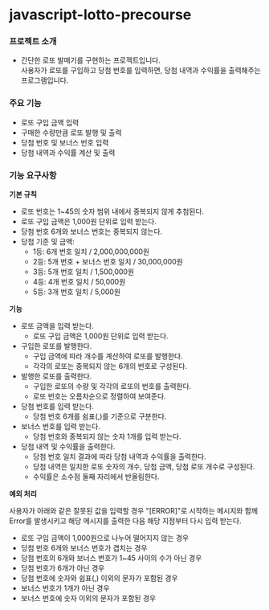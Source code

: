 # javascript-lotto-precourse

### 프로젝트 소개

- 간단한 로또 발매기를 구현하는 프로젝트입니다.  
  사용자가 로또를 구입하고 당첨 번호를 입력하면, 당첨 내역과 수익률을 출력해주는 프로그램입니다.

### 주요 기능

- 로또 구입 금액 입력
- 구매한 수량만큼 로또 발행 및 출력
- 당첨 번호 및 보너스 번호 입력
- 당첨 내역과 수익률 계산 및 출력

### 기능 요구사항

**기본 규칙**

- 로또 번호는 1~45의 숫자 범위 내에서 중복되지 않게 추첨된다.
- 로또 구입 금액은 1,000원 단위로 입력 받는다.
- 당첨 번호 6개와 보너스 번호는 중복되지 않는다.
- 당첨 기준 및 금액:
  - 1등: 6개 번호 일치 / 2,000,000,000원
  - 2등: 5개 번호 + 보너스 번호 일치 / 30,000,000원
  - 3등: 5개 번호 일치 / 1,500,000원
  - 4등: 4개 번호 일치 / 50,000원
  - 5등: 3개 번호 일치 / 5,000원

**기능**

- 로또 금액을 입력 받는다.
  - 로또 구입 금액은 1,000원 단위로 입력 받는다.
- 구입한 로또를 발행한다.
  - 구입 금액에 따라 개수를 계산하여 로또를 발행한다.
  - 각각의 로또는 중복되지 않는 6개의 번호로 구성된다.
- 발행한 로또를 출력한다.
  - 구입한 로또의 수량 및 각각의 로또의 번호를 출력한다.
  - 로또 번호는 오름차순으로 정렬하여 보여준다.
- 당첨 번호를 입력 받는다.
  - 당첨 번호 6개를 쉼표(,)를 기준으로 구분한다.
- 보너스 번호를 입력 받는다.
  - 당첨 번호와 중복되지 않는 숫자 1개를 입력 받는다.
- 당첨 내역 및 수익률을 출력한다.
  - 당첨 번호 일치 결과에 따라 당첨 내역과 수익률을 출력한다.
  - 당첨 내역은 일치한 로또 숫자의 개수, 당첨 금액, 당첨 로또 개수로 구성된다.
  - 수익률은 소수점 둘째 자리에서 반올림한다.

**예외 처리**

사용자가 아래와 같은 잘못된 값을 입력할 경우 "[ERROR]"로 시작하는 메시지와 함께 Error를 발생시키고 해당 메시지를 출력한 다음 해당 지점부터 다시 입력 받는다.

- 로또 구입 금액이 1,000원으로 나누어 떨어지지 않는 경우
- 당첨 번호 6개와 보너스 번호가 겹치는 경우
- 당첨 번호의 6개와 보너스 번호가 1~45 사이의 수가 아닌 경우
- 당첨 번호가 6개가 아닌 경우
- 당첨 번호에 숫자와 쉽표(,) 이외의 문자가 포함된 경우
- 보너스 번호가 1개가 아닌 경우
- 보너스 번호에 숫자 이외의 문자가 포함된 경우
